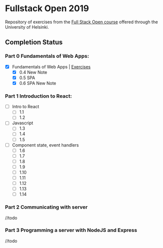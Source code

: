 # Fullstack Open 2019
Repository of exercises from the [Full Stack Open course](https://fullstackopen.com/en/) offered through the University of Helsinki.

## Completion Status

### Part 0 Fundamentals of Web Apps:

- [x] Fundamentals of Web Apps | [Exercises](./part0/exercises.md)
  - [x] 0.4 New Note
  - [x] 0.5 SPA
  - [x] 0.6 SPA New Note

### Part 1 Introduction to React:

- [ ] Intro to React
  - [ ] 1.1
  - [ ] 1.2
- [ ] Javascript
  - [ ] 1.3
  - [ ] 1.4
  - [ ] 1.5
- [ ] Component state, event handlers
  - [ ] 1.6
  - [ ] 1.7
  - [ ] 1.8
  - [ ] 1.9
  - [ ] 1.10
  - [ ] 1.11
  - [ ] 1.12
  - [ ] 1.13
  - [ ] 1.14

### Part 2 Communicating with server

//todo

### Part 3 Programming a server with NodeJS and Express

//todo